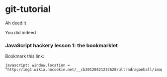 git-tutorial
============
Ah deed it

You did indeed


### JavaScript hackery lesson 1: the bookmarklet

Bookmark this link:

    javascript: window.location = "http://img1.wikia.nocookie.net/__cb20120421232628/ultradragonball/images/8/82/TrollFaceForm2.png"
